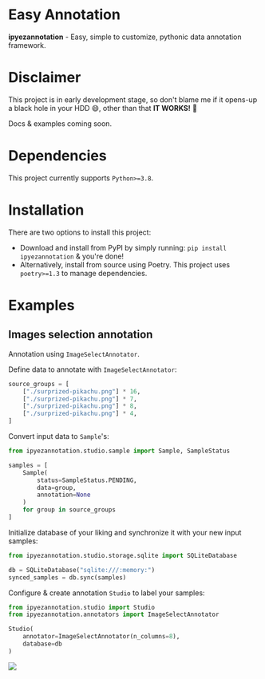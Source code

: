# Easy Annotation

**ipyezannotation** - Easy, simple to customize, pythonic data annotation framework.

# Disclaimer

This project is in early development stage, so don't blame me if it opens-up a black hole in your HDD 😄, 
other than that **IT WORKS!** 🥳

Docs & examples coming soon.

# Dependencies

This project currently supports `Python>=3.8`.

# Installation

There are two options to install this project:

- Download and install from PyPI by simply running: `pip install ipyezannotation` & you're done!
- Alternatively, install from source using Poetry. This project uses `poetry>=1.3` to manage dependencies.

# Examples

## Images selection annotation

Annotation using `ImageSelectAnnotator`.

Define data to annotate with `ImageSelectAnnotator`:

```python
source_groups = [
    ["./surprized-pikachu.png"] * 16,
    ["./surprized-pikachu.png"] * 7,
    ["./surprized-pikachu.png"] * 8,
    ["./surprized-pikachu.png"] * 4,
]
```

Convert input data to `Sample`'s:

```python
from ipyezannotation.studio.sample import Sample, SampleStatus

samples = [
    Sample(
        status=SampleStatus.PENDING,
        data=group,
        annotation=None
    )
    for group in source_groups
]
```

Initialize database of your liking and synchronize it with your new input samples:

```python
from ipyezannotation.studio.storage.sqlite import SQLiteDatabase

db = SQLiteDatabase("sqlite:///:memory:")
synced_samples = db.sync(samples)
```

Configure & create annotation `Studio` to label your samples:

```python
from ipyezannotation.studio import Studio
from ipyezannotation.annotators import ImageSelectAnnotator

Studio(
    annotator=ImageSelectAnnotator(n_columns=8),
    database=db
)
```

![](./examples/image-select-annotation/output.png)
